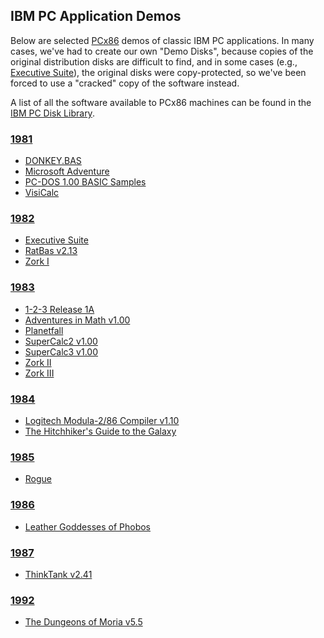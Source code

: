 IBM PC Application Demos
------------------------

Below are selected [PCx86](/docs/about/pcx86/) demos of classic IBM PC applications.  In many cases,
we've had to create our own "Demo Disks", because copies of the original distribution disks are difficult
to find, and in some cases (e.g., [Executive Suite](/apps/pcx86/1982/esuite/)), the original disks were
copy-protected, so we've been forced to use a "cracked" copy of the software instead.

A list of all the software available to PCx86 machines can be found in the [IBM PC Disk Library](/disks/pcx86/).

### [1981](/apps/pcx86/1981/)

* [DONKEY.BAS](/apps/pcx86/1981/donkey/)
* [Microsoft Adventure](/disks/pcx86/games/microsoft/adventure/)
* [PC-DOS 1.00 BASIC Samples](/apps/pcx86/1981/basic/)
* [VisiCalc](/apps/pcx86/1981/visicalc/)

### [1982](/apps/pcx86/1982/)

* [Executive Suite](/apps/pcx86/1982/esuite/)
* [RatBas v2.13](/apps/pcx86/1982/ratbas/)
* [Zork I](/disks/pcx86/games/infocom/zork1/)

### [1983](/apps/pcx86/1983/)

* [1-2-3 Release 1A](/disks/pcx86/apps/lotus/123/)
* [Adventures in Math v1.00](/apps/pcx86/1983/adventmath/)
* [Planetfall](/disks/pcx86/games/infocom/planet/)
* [SuperCalc2 v1.00](/disks/pcx86/apps/other/sc2/1.00/)
* [SuperCalc3 v1.00](/disks/pcx86/apps/other/sc3/1.00/)
* [Zork II](/disks/pcx86/games/infocom/zork2/)
* [Zork III](/disks/pcx86/games/infocom/zork3/)

### [1984](/apps/pcx86/1984/)

* [Logitech Modula-2/86 Compiler v1.10](/apps/pcx86/1984/modula2/)
* [The Hitchhiker's Guide to the Galaxy](/disks/pcx86/games/infocom/hhiker/)

### [1985](/apps/pcx86/1985/)

* [Rogue](/apps/pcx86/1985/rogue/)

### [1986](/apps/pcx86/1986/)

* [Leather Goddesses of Phobos](/disks/pcx86/games/infocom/phobos/)

### [1987](/apps/pcx86/1987/)

* [ThinkTank v2.41](/apps/pcx86/1987/thinktank/)

### [1992](/apps/pcx86/1992/)

* [The Dungeons of Moria v5.5](/apps/pcx86/1992/moria/)
